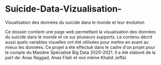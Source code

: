 # Suicide-Data-Vizualisation-
Visualisation des données du suicide dans le monde et leur évolution



Ce dossier contient une page web permettant la visualisation des données du suicide dans le monde et ce sur plusieurs supports. Le contenu décrit aussi quels variables visuelles ont été utilisées pour mettre en avant au mieux les données.
Ce projet a été effectué dans le cadre d'un projet pour le compte du Mastère Spécialisé Big Data 2020-2021. Il a été elaboré de la part de: Anas Raggad, Anas Filah et moi même Khalid Jeffal.
